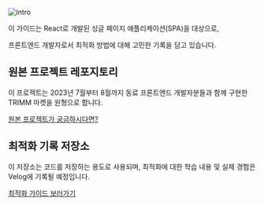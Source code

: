 ![intro](https://github.com/JeongwooHam/trimm-optimization/assets/123251211/49eb4020-0ce8-4b52-920e-6a7723201515)

이 가이드는 React로 개발된 싱글 페이지 애플리케이션(SPA)을 대상으로,

프론트엔드 개발자로서 최적화 방법에 대해 고민한 기록을 담고 있습니다.

## 원본 프로젝트 레포지토리

이 프로젝트는 2023년 7월부터 8월까지 동료 프론트엔드 개발자분들과 함께 구현한 TRIMM 마켓을 원형으로 합니다.

[원본 프로젝트가 궁금하시다면?](https://github.com/FrontEnd-Team3/final-project-pp)

## 최적화 기록 저장소

이 저장소는 코드를 저장하는 용도로 사용되며, 최적화에 대한 학습 내용 및 실제 경험은 Velog에 기록될 예정입니다.

[최적화 가이드 보러가기](https://velog.io/@hamjw0122/series/Optimization)
